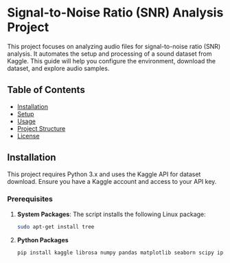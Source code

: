 # Signal-to-Noise Ratio (SNR) Analysis Project

This project focuses on analyzing audio files for signal-to-noise ratio (SNR) analysis. It automates the setup and processing of a sound dataset from Kaggle. This guide will help you configure the environment, download the dataset, and explore audio samples.

## Table of Contents
- [Installation](#installation)
- [Setup](#setup)
- [Usage](#usage)
- [Project Structure](#project-structure)
- [License](#license)

## Installation

This project requires Python 3.x and uses the Kaggle API for dataset download. Ensure you have a Kaggle account and access to your API key.

### Prerequisites

1. **System Packages**:
   The script installs the following Linux package:
   ```bash
   sudo apt-get install tree

2. **Python Packages**  
   ```bash
   pip install kaggle librosa numpy pandas matplotlib seaborn scipy ipython


   
